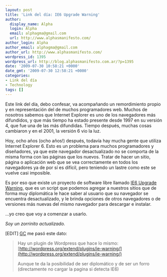 ```yaml
---
layout: post
title: 'Link del día: IE6 Upgrade Warning'
author:
  display_name: Alpha
  login: Alpha
  email: alphagma@gmail.com
  url: http://www.alphasmanifesto.com/
author_login: Alpha
author_email: alphagma@gmail.com
author_url: http://www.alphasmanifesto.com/
wordpress_id: 1395
wordpress_url: http://blog.alphasmanifesto.com.ar/?p=1395
date: '2009-07-30 10:58:21 +0000'
date_gmt: '2009-07-30 12:58:21 +0000'
categories:
- Link del día
- Technology
tags: []
---
```


Este link del día, debo confesar, va acompañando un remordimiento propio y en representación del de muchos programadores web. Muchos de nosotros sabemos que Internet Explorer es uno de los navegadores más difundidos, y que más tiempo ha estado presente desde 1997 en su versión 4, que fue una de las más difundidas. Tiempo después, muchas cosas cambiaron y en el 2001, la versión 6 vio la luz.

Hoy, ocho años (ocho años!) después, todavía hay mucha gente que utiliza Internet Explorer 6. Esto es un problema para muchos programadores y diseñadores, ya que este navegador desactualizado no se comporta de la misma forma con las páginas que los nuevos. Tratar de hacer un sitio, página o aplicación web que se vea correctamente en todos los navegadores ya de por sí es difícil, pero teniendo un lastre como este se vuelve casi imposible.

Es por eso que existe un proyecto de software libre llamado [IE6 Upgrade Warning](http://code.google.com/p/ie6-upgrade-warning/), que es un script que podemos agregar a nuestros sitios que de forma muy diplomática le hace saber al usuario que su navegador se encuentra desactualizado, y le brinda opciones de otros navegadores o de versiones más nuevas del mismo navegador para descargar e instalar.

...yo creo que voy a comenzar a usarlo.

_Soy un zorrinito actualizado._

[EDIT] [GC](http://pampaofmadness.wordpress.com/) me pasó este dato:

> Hay un plugin de Wordpress que hace lo mismo: [http://wordpress.org/extend/plugins/ie-warning/](http://wordpress.org/extend/plugins/ie-warning/)
> 
> Aunque te da la posibilidad de ser diplomático y de ser un forro (directamente no cargar la pagina si detecta IE6)
